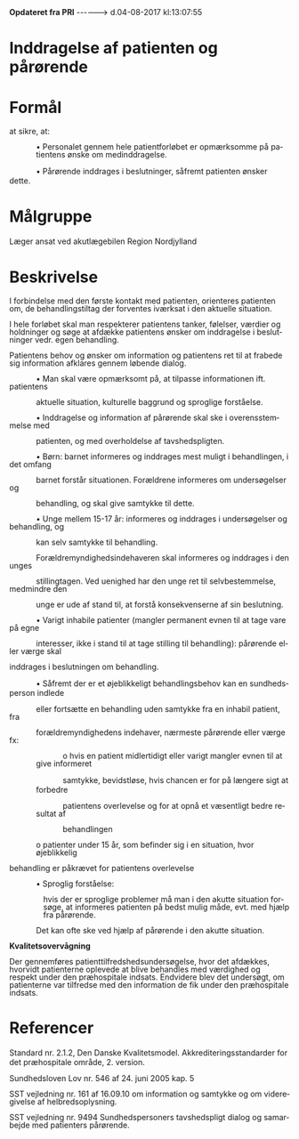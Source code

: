 <!--
.. title: inddragelse-af-patienten-og-paroerende
.. slug: inddragelse-af-patienten-og-paroerende
.. date: 2017-08-04 13:07:56 UTC+02:00
.. tags: 
.. category: 
.. link: 
.. description: 
.. type: text
.. hidetitle: True
-->

<div class="alert alert-success" role="alert"><b>Opdateret fra PRI</b>  ------>  d.04-08-2017  kl:13:07:55</div>

<div class="document" id="U06bff5041a6b4effa1c2a55426491296" lang="da-DK" xml:lang="da-DK" xmlns="http://www.w3.org/1999/xhtml">
 <h1 class="~clause~ Titeloverskrift">
  <span>
   Inddragelse af patienten og pårørende
  </span>
 </h1>
 <h1 class="~clause~ Overskrift1">
 </h1>
 <h1 class="~clause~ Overskrift1" id="a_eccadf59c2164571b060131b7fcfcb32">
  <span>
   Formål
  </span>
 </h1>
 <p class="~clause~ Normal" style="line-height: 100%;">
  <span>
   at sikre, at:
  </span>
 </p>
 <p class="~clause~ Normal" style="line-height: 100%; margin-left: 36pt;">
  <span>
   • Personalet gennem hele patientforløbet er opmærksomme på patientens ønske om             medinddragelse.
  </span>
 </p>
 <p class="~clause~ Brdtekst" style="text-indent: 36pt;">
  <span>
   • Pårørende inddrages i beslutninger, såfremt patienten ønsker dette.
  </span>
 </p>
 <p class="~clause~ Brdtekst">
 </p>
 <p class="~clause~ Brdtekst">
 </p>
 <h1 class="~clause~ Overskrift1" id="a_c0c7de0200544b2385674d54fa9c8e13">
  <span>
   Målgruppe
  </span>
 </h1>
 <p class="~clause~ Brdtekst">
  <span>
   Læger ansat ved akutlægebilen Region Nordjylland
  </span>
 </p>
 <p class="~clause~ Brdtekst">
 </p>
 <h1 class="~clause~ Overskrift1" id="a_87dc9c5df7bb4985898bbb28bae133a3">
  <span>
   Beskrivelse
  </span>
 </h1>
 <p class="~clause~ Normal" style="line-height: 100%;">
  <span>
   I forbindelse med den første kontakt med patienten, orienteres patienten om, de behandlingstiltag der forventes iværksat i den aktuelle situation.
  </span>
 </p>
 <p class="~clause~ Normal" style="line-height: 100%;">
  <span>
   I hele forløbet skal man respekterer patientens tanker, følelser, værdier og holdninger og søge at afdække patientens ønsker om inddragelse i beslutninger vedr. egen behandling.
  </span>
 </p>
 <p class="~clause~ Normal" style="line-height: 100%;">
  <span>
   Patientens behov og ønsker om information og patientens ret til at frabede sig information afklares gennem løbende dialog.
  </span>
 </p>
 <p class="~clause~ Normal" style="line-height: 100%;">
 </p>
 <p class="~clause~ Normal" style="line-height: 100%; text-indent: 36pt;">
  <span>
   • Man skal være opmærksomt på, at tilpasse informationen ift. patientens
  </span>
 </p>
 <p class="~clause~ Normal" style="line-height: 100%; text-indent: 36pt;">
  <span>
   aktuelle situation, kulturelle baggrund og sproglige forståelse.
  </span>
 </p>
 <p class="~clause~ Normal" style="line-height: 100%; text-indent: 36pt;">
 </p>
 <p class="~clause~ Normal" style="line-height: 100%; text-indent: 36pt;">
  <span>
   • Inddragelse og information af pårørende skal ske i overensstemmelse med
  </span>
 </p>
 <p class="~clause~ Normal" style="line-height: 100%; text-indent: 36pt;">
  <span>
   patienten, og med overholdelse af tavshedspligten.
  </span>
 </p>
 <p class="~clause~ Normal" style="line-height: 100%; text-indent: 36pt;">
 </p>
 <p class="~clause~ Normal" style="line-height: 100%; text-indent: 36pt;">
  <span>
   • Børn: barnet informeres og inddrages mest muligt i behandlingen, i det omfang
  </span>
 </p>
 <p class="~clause~ Normal" style="line-height: 100%; text-indent: 36pt;">
  <span>
   barnet forstår situationen. Forældrene informeres om undersøgelser og
  </span>
 </p>
 <p class="~clause~ Normal" style="line-height: 100%; text-indent: 36pt;">
  <span>
   behandling, og skal give samtykke til dette.
  </span>
 </p>
 <p class="~clause~ Normal" style="line-height: 100%; text-indent: 36pt;">
 </p>
 <p class="~clause~ Normal" style="line-height: 100%; text-indent: 36pt;">
  <span>
   • Unge mellem 15-17 år: informeres og inddrages i undersøgelser og behandling, og
  </span>
 </p>
 <p class="~clause~ Normal" style="line-height: 100%; text-indent: 36pt;">
  <span>
   kan selv samtykke til behandling.
  </span>
 </p>
 <p class="~clause~ Normal" style="line-height: 100%; text-indent: 36pt;">
  <span>
   Forældremyndighedsindehaveren skal informeres og inddrages i den unges
  </span>
 </p>
 <p class="~clause~ Normal" style="line-height: 100%; text-indent: 36pt;">
  <span>
   stillingtagen. Ved uenighed har den unge ret til selvbestemmelse, medmindre den
  </span>
 </p>
 <p class="~clause~ Normal" style="line-height: 100%; text-indent: 36pt;">
  <span>
   unge er ude af stand til, at forstå konsekvenserne af sin beslutning.
  </span>
 </p>
 <p class="~clause~ Normal" style="line-height: 100%; text-indent: 36pt;">
 </p>
 <p class="~clause~ Normal" style="line-height: 100%; text-indent: 36pt;">
  <span>
   • Varigt inhabile patienter (mangler permanent evnen til at tage vare på egne
  </span>
 </p>
 <p class="~clause~ Normal" style="line-height: 100%; text-indent: 36pt;">
  <span>
   interesser, ikke i stand til at tage stilling til behandling): pårørende eller værge skal
  </span>
 </p>
 <p class="~clause~ Normal" style="line-height: 100%;">
  <span>
   inddrages i beslutningen om behandling.
  </span>
 </p>
 <p class="~clause~ Normal" style="line-height: 100%;">
 </p>
 <p class="~clause~ Brdtekst" style="text-indent: 36pt;">
  <span>
   • Såfremt der er et øjeblikkeligt behandlingsbehov kan en sundhedsperson indlede
  </span>
 </p>
 <p class="~clause~ Normal" style="line-height: 100%; text-indent: 36pt;">
  <span>
   eller fortsætte en behandling uden samtykke fra en inhabil patient, fra
  </span>
 </p>
 <p class="~clause~ Normal" style="line-height: 100%; text-indent: 36pt;">
  <span>
   forældremyndighedens indehaver, nærmeste pårørende eller værge fx:
  </span>
 </p>
 <p class="~clause~ Normal" style="line-height: 100%; text-indent: 36pt;">
 </p>
 <p class="~clause~ Normal" style="line-height: 100%; text-indent: 36pt; margin-left: 36pt;">
  <span>
   o hvis en patient midlertidigt eller varigt mangler evnen til at give informeret
  </span>
 </p>
 <p class="~clause~ Brdtekst" style="text-indent: 36pt; margin-left: 36pt;">
  <span>
   samtykke, bevidstløse, hvis chancen er for på længere sigt at forbedre
  </span>
 </p>
 <p class="~clause~ Normal" style="line-height: 100%; text-indent: 36pt; margin-left: 36pt;">
  <span>
   patientens overlevelse og for at opnå et væsentligt bedre resultat af
  </span>
 </p>
 <p class="~clause~ Normal" style="line-height: 100%; text-indent: 36pt; margin-left: 36pt;">
  <span>
   behandlingen
  </span>
 </p>
 <p class="~clause~ Normal" style="line-height: 100%; text-indent: 36pt; margin-left: 36pt;">
 </p>
 <p class="~clause~ Normal" style="line-height: 100%; margin-left: 36pt;">
  <span>
   o patienter under 15 år, som befinder sig i en situation, hvor øjeblikkelig
  </span>
 </p>
 <p class="~clause~ Normal" style="line-height: 100%;">
  <span>
   behandling er påkrævet for patientens overlevelse
  </span>
 </p>
 <p class="~clause~ Normal" style="line-height: 100%;">
 </p>
 <p class="~clause~ Normal" style="line-height: 100%; text-indent: 36pt;">
  <span>
   • Sproglig forståelse:
  </span>
 </p>
 <p class="~clause~ Normal" style="line-height: 100%; margin-left: 45.75pt;">
  <span>
   hvis der er sproglige problemer må man i den akutte situation forsøge, at informeres  patienten på bedst mulig måde, evt. med hjælp fra pårørende.
  </span>
 </p>
 <p class="~clause~ Normal" style="line-height: 100%; text-indent: 36pt;">
  <span>
   Det kan ofte ske ved hjælp af pårørende i den akutte situation.
  </span>
 </p>
 <p class="~clause~ Normal" style="line-height: 100%;">
 </p>
 <p class="~clause~ Normal" style="line-height: 100%;">
  <span style="font-weight: bold;">
   Kvalitetsovervågning
  </span>
 </p>
 <p class="~clause~ Normal" style="line-height: 100%;">
  <span>
   Der gennemføres patienttilfredshedsundersøgelse, hvor det afdækkes, hvorvidt patienterne oplevede at blive behandles med værdighed og respekt under den præhospitale indsats. Endvidere blev det undersøgt, om patienterne var tilfredse med den information de fik under den præhospitale indsats.
  </span>
 </p>
 <p class="~clause~ Normal" style="line-height: 100%;">
 </p>
 <h1 class="~clause~ Overskrift1" id="a_4aade1b5307c49438b360e98737420b9">
  <span>
   Referencer
  </span>
 </h1>
 <p class="~clause~ Brdtekst">
  <span>
   Standard nr. 2.1.2, Den Danske Kvalitetsmodel. Akkrediteringsstandarder for det præhospitale område, 2. version.
  </span>
 </p>
 <p class="~clause~ Normal" style="line-height: 100%;">
 </p>
 <p class="~clause~ Normal" style="line-height: 100%;">
  <span>
   Sundhedsloven Lov nr. 546 af 24. juni 2005 kap. 5
  </span>
 </p>
 <p class="~clause~ Normal" style="line-height: 100%;">
 </p>
 <p class="~clause~ Normal" style="line-height: 100%;">
  <span>
   SST vejledning nr. 161 af 16.09.10 om information og samtykke og om videregivelse af helbredsoplysning.
  </span>
 </p>
 <p class="~clause~ Normal" style="line-height: 100%;">
 </p>
 <p class="~clause~ Normal" style="line-height: 100%;">
  <span>
   SST vejledning nr. 9494 Sundhedspersoners tavshedspligt dialog og samarbejde med patienters pårørende.
  </span>
 </p>
</div>
